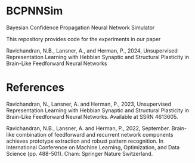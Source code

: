 # BCPNNSim

Bayesian Confidence Propagation Neural Network Simulator

This repository provides code for the experiments in our paper 

Ravichandran, N.B., Lansner, A., and Herman, P., 2024, Unsupervised Representation Learning with Hebbian Synaptic and Structural Plasticity in Brain-Like Feedforward Neural Networks

# References

Ravichandran, N., Lansner, A. and Herman, P., 2023, Unsupervised Representation Learning with Hebbian Synaptic and Structural Plasticity in Brain-Like Feedforward Neural Networks. Available at SSRN 4613605.

Ravichandran, N.B., Lansner, A. and Herman, P., 2022, September. Brain-like combination of feedforward and recurrent network components achieves prototype extraction and robust pattern recognition. In International Conference on Machine Learning, Optimization, and Data Science (pp. 488-501). Cham: Springer Nature Switzerland.
